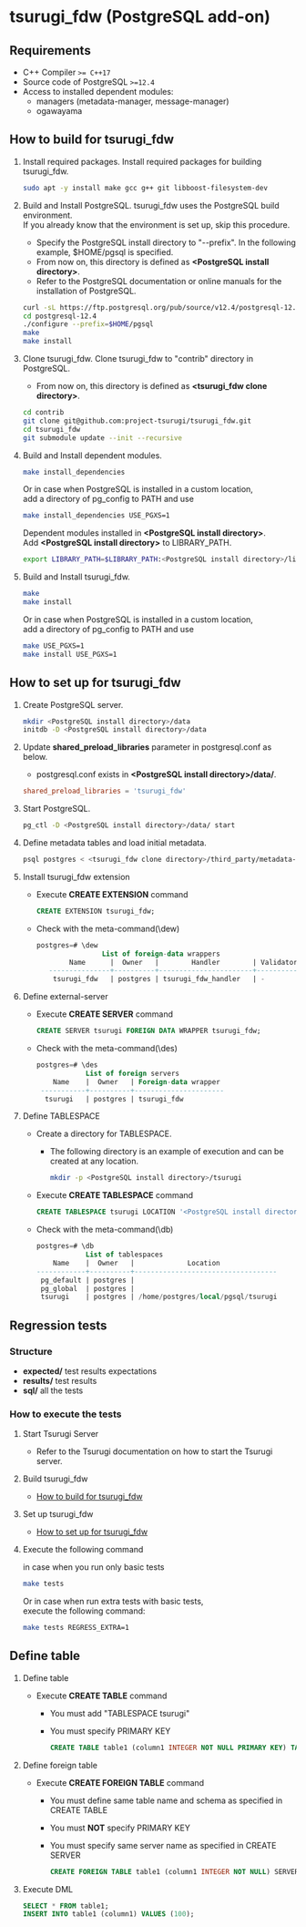 # tsurugi_fdw (PostgreSQL add-on)

## Requirements

* C++ Compiler `>= C++17`
* Source code of PostgreSQL `>=12.4`
* Access to installed dependent modules:
  * managers (metadata-manager, message-manager)
  * ogawayama

## How to build for tsurugi_fdw

1. Install required packages.
    Install required packages for building tsurugi_fdw.

    ```sh
    sudo apt -y install make gcc g++ git libboost-filesystem-dev
    ```

1. Build and Install PostgreSQL.
    tsurugi_fdw uses the PostgreSQL build environment.  
    If you already know that the environment is set up, skip this procedure.
    * Specify the PostgreSQL install directory to "--prefix". In the following example, $HOME/pgsql is specified.
    * From now on, this directory is defined as **\<PostgreSQL install directory>**.
    * Refer to the PostgreSQL documentation or online manuals for the installation of PostgreSQL.

    ```sh
    curl -sL https://ftp.postgresql.org/pub/source/v12.4/postgresql-12.4.tar.bz2 | tar -xj
    cd postgresql-12.4
    ./configure --prefix=$HOME/pgsql
    make
    make install
    ```

1. Clone tsurugi_fdw.
    Clone tsurugi_fdw to "contrib" directory in PostgreSQL.
    * From now on, this directory is defined as **\<tsurugi_fdw clone directory>**.

    ```sh
    cd contrib
    git clone git@github.com:project-tsurugi/tsurugi_fdw.git
    cd tsurugi_fdw
    git submodule update --init --recursive
    ```

1. Build and Install dependent modules.

    ```sh
    make install_dependencies
    ```

    Or in case when PostgreSQL is installed in a custom location,  
    add a directory of pg_config to PATH and use

    ```sh
    make install_dependencies USE_PGXS=1
    ```

    Dependent modules installed in **\<PostgreSQL install directory>**.  
    Add **\<PostgreSQL install directory>** to LIBRARY_PATH.

    ```sh
    export LIBRARY_PATH=$LIBRARY_PATH:<PostgreSQL install directory>/lib
    ```

1. Build and Install tsurugi_fdw.

    ```sh
    make
    make install
    ```

    Or in case when PostgreSQL is installed in a custom location,  
    add a directory of pg_config to PATH and use

    ```sh
    make USE_PGXS=1
    make install USE_PGXS=1
    ```

## How to set up for tsurugi_fdw

1. Create PostgreSQL server.

    ```sh
    mkdir <PostgreSQL install directory>/data
    initdb -D <PostgreSQL install directory>/data
    ```

1. Update **shared_preload_libraries** parameter in postgresql.conf as below.
    * postgresql.conf exists in **\<PostgreSQL install directory>/data/**.

    ```conf
    shared_preload_libraries = 'tsurugi_fdw'
    ```

1. Start PostgreSQL.

    ```sh
    pg_ctl -D <PostgreSQL install directory>/data/ start
    ```

1. Define metadata tables and load initial metadata.

    ```sh
    psql postgres < <tsurugi_fdw clone directory>/third_party/metadata-manager/sql/ddl.sql
    ```

1. Install tsurugi_fdw extension
    * Execute **CREATE EXTENSION** command

        ```sql
        CREATE EXTENSION tsurugi_fdw;
        ```

    * Check with the meta-command(\dew)

        ```sql
        postgres=# \dew
                        List of foreign-data wrappers
                Name      |  Owner   |        Handler        | Validator
           ---------------+----------+-----------------------+-----------
            tsurugi_fdw   | postgres | tsurugi_fdw_handler   | -
        ```

1. Define external-server

   * Execute **CREATE SERVER** command

        ```sql
        CREATE SERVER tsurugi FOREIGN DATA WRAPPER tsurugi_fdw;
        ```

   * Check with the meta-command(\des)

        ```sql
        postgres=# \des
                    List of foreign servers
            Name    |  Owner   | Foreign-data wrapper
         -----------+----------+----------------------
          tsurugi   | postgres | tsurugi_fdw
        ```

1. Define TABLESPACE

   * Create a directory for TABLESPACE.
     * The following directory is an example of execution and can be created at any location.

        ```sh
        mkdir -p <PostgreSQL install directory>/tsurugi
        ```

   * Execute **CREATE TABLESPACE** command

        ```sql
        CREATE TABLESPACE tsurugi LOCATION '<PostgreSQL install directory>/tsurugi';
        ```

   * Check with the meta-command(\db)

        ```sql
        postgres=# \db
                    List of tablespaces
            Name    |  Owner   |             Location
        ------------+----------+-----------------------------------
         pg_default | postgres |
         pg_global  | postgres |
         tsurugi    | postgres | /home/postgres/local/pgsql/tsurugi
        ```

## Regression tests

### Structure

* **expected/** test results expectations
* **results/** test results
* **sql/** all the tests

### How to execute the tests

1. Start Tsurugi Server
    * Refer to the Tsurugi documentation on how to start the Tsurugi server.

1. Build tsurugi_fdw
   * [How to build for tsurugi_fdw](#how-to-build-for-tsurugi_fdw)

1. Set up tsurugi_fdw
   * [How to set up for tsurugi_fdw](#how-to-set-up-for-tsurugi_fdw)

1. Execute the following command

    in case when you run only basic tests

    ```sh
    make tests
    ```

    Or in case when run extra tests with basic tests,  
    execute the following command:

    ```sh
    make tests REGRESS_EXTRA=1
    ```

## Define table

1. Define table
   * Execute **CREATE TABLE** command
     * You must add "TABLESPACE tsurugi"
     * You must specify PRIMARY KEY

        ```sql
        CREATE TABLE table1 (column1 INTEGER NOT NULL PRIMARY KEY) TABLESPACE tsurugi;
        ```

1. Define foreign table
   * Execute **CREATE FOREIGN TABLE** command
     * You must define same table name and schema as specified in CREATE TABLE
     * You must **NOT** specify PRIMARY KEY
     * You must specify same server name as specified in CREATE SERVER

        ```sql
        CREATE FOREIGN TABLE table1 (column1 INTEGER NOT NULL) SERVER tsurugi;
        ```

1. Execute DML

    ```sql
    SELECT * FROM table1;
    INSERT INTO table1 (column1) VALUES (100);
    ```
